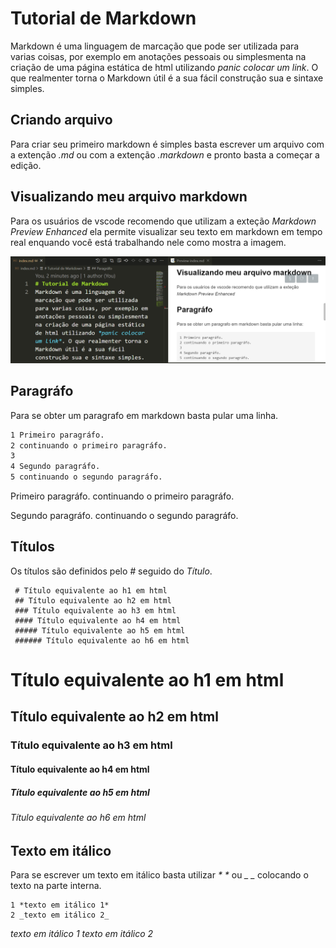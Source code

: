# Tutorial de Markdown
Markdown é uma linguagem de marcação que pode ser utilizada para varias coisas, por exemplo em anotações pessoais ou simplesmenta na criação de uma página estática de html utilizando *panic colocar um link*. O que realmenter torna o Markdown útil é a sua fácil construção sua e sintaxe simples. 

## Criando arquivo
Para criar seu primeiro markdown é simples basta escrever um arquivo com a extenção *.md* ou com a extenção *.markdown* e pronto basta a começar a edição.

## Visualizando meu arquivo markdown
Para os usuários de vscode recomendo que utilizam a exteção *Markdown Preview Enhanced* ela permite visualizar seu texto em markdown em tempo real enquando você está trabalhando nele como mostra a imagem.

![extencao vscode](images/vscode_extencao.png)
## Paragráfo
Para se obter um paragrafo em markdown basta pular uma linha.

~~~markdown
1 Primeiro paragráfo.
2 continuando o primeiro paragráfo.
3 
4 Segundo paragráfo.
5 continuando o segundo paragráfo.
~~~

Primeiro paragráfo.
continuando o primeiro paragráfo.

Segundo paragráfo.
continuando o segundo paragráfo.

## Títulos
Os títulos são definidos pelo *#* seguido do *Título*.

~~~
 # Título equivalente ao h1 em html
 ## Título equivalente ao h2 em html
 ### Título equivalente ao h3 em html
 #### Título equivalente ao h4 em html
 ##### Título equivalente ao h5 em html
 ###### Título equivalente ao h6 em html
~~~

# Título equivalente ao h1 em html
 ## Título equivalente ao h2 em html
 ### Título equivalente ao h3 em html
 #### Título equivalente ao h4 em html
 ##### Título equivalente ao h5 em html
 ###### Título equivalente ao h6 em html

 ## Texto em itálico
Para se escrever um texto em itálico basta utilizar _*_ _*_ ou *_* *_* colocando o texto na parte interna.

~~~
1 *texto em itálico 1*
2 _texto em itálico 2_
~~~

*texto em itálico 1*
_texto em itálico 2_

